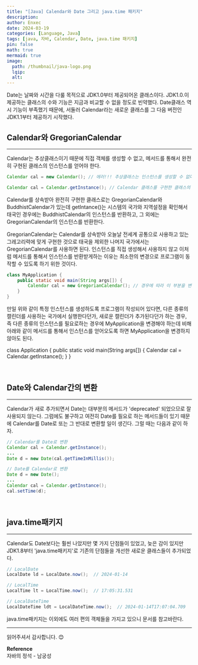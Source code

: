 ```yaml
---
title: "[Java] Calendar와 Date 그리고 java.time 패키지"
description: 
author: Enxec
date: 2024-03-19
categories: [Language, Java]
tags: [java, 자바, Calendar, Date, java.time 패키지]
pin: false
math: true
mermaid: true
image:
  path: /thumbnail/java-logo.png
  lqip: 
  alt: 
---
```


Date는 날짜와 시간을 다룰 목적으로  JDK1.0부터 제공되어온 클래스이다. JDK1.0.이 제공하는 클래스의 수와 기능은 지금과 비교할 수 없을 정도로 빈약했다. Date클래스 역시 기능이 부족했기 때문에, 서둘러 Calendar라는 새로운 클래스를 그 다음 버전인 JDK1.1부터 제공하기 시작했다.

## Calendar와 GregorianCalendar
---
Calendar는 추상클래스이기 때문에 직접 객체를 생성할 수 없고, 메서드를 통해서 완전히 구현된 클래스의 인스턴스를 얻어야 한다.

```java
Calendar cal = new Calendar(); // 에러!!! 추상클래스는 인스턴스를 생성할 수 없다.

Calendar cal = Calendar.getInstance(); // Calendar 클래스를 구현한 클래스의 인스턴스를 반환
```

Calendar를 상속받아 완전히 구현한 클래스로는 GregorianCalendar와 BuddhistCalendar가 있는데 getIntance()는 시스템의 국가와 지역설정을 확인해서 태국인 경우에는 BuddhistCalendar의 인스턴스를 반환하고, 그 외에는 GregorianCalendar의 인스턴스를 반환한다.

GregorianCalendar는 Calendar를 상속받아 오늘날 전세계 공통으로 사용하고 있는 그레고리력에 맞게 구현한 것으로 태국을 제외한 나머지 국가에서는 GregorianCalendar를 사용하면 된다.
인스턴스를 직접 생성해서 사용하지 않고 이처럼 메서드를 통해서 인스턴스를 반환받게하는 이유는 최소한의 변경으로 프로그램이 동작할 수 있도록 하기 위한 것이다.

```java
class MyApplication {
    public static void main(String args[]) {
        Calendar cal = new GregorianCalendar(); // 경우에 따라 이 부분을 변경해야 한다.
    }
}
```

만일 위와 같이 특정 인스턴스를 생성하도록 프로그램이 작성되어 있다면, 다른 종류의 캘린더를 사용하는 국가에서 실행한다던가, 새로운 캘린더가 추가된다던가 하는 경우, 즉 다른 종류의 인스턴스를 필요로하는 경우에 MyApplication을 변경해야 하는데 비해 아래와 같이 메서드를 통해서 인스턴스를 얻어오도록 하면 MyApplication을 변경하지 않아도 된다.

class Application {
    public static void main(String args[]) {
        Calendar cal = Calendar.getInstance();
    }
}

<br>

## Date와 Calendar간의 변환
---
Calendar가 새로 추가되면서 Date는 대부분의 메서드가 'deprecated' 되었으므로 잘 사용되지 않는다. 그럼에도 불구하고 여전히 Date를 필요로 하는 메서드들이 있기 때문에 Calendar를 Date로 또는 그 반대로 변환할 일이 생긴다. 그럴 때는 다음과 같이 하자.

```java
// Calendar를 Date로 변환
Calendar cal = Calendar.getInstance();
...
Date d = new Date(cal.getTimeInMillis());

// Date를 Calendar로 변환
Date d = new Date();
...
Calendar cal = Calendar.getInstance();
cal.setTime(d);
```

<br>

## java.time패키지
---
Calendar도 Date보다는 훨씬 나았지만 몇 가지 단점들이 있었고, 늦은 감이 있지만 JDK1.8부터 'java.time패키지'로 기존의 단점들을 개선한 새로운 클래스들이 추가되었다.

```java
// LocalDate
LocalDate ld = LocalDate.now();  // 2024-01-14

// LocalTime
LocalTime lt = LocalTime.now();  // 17:05:31.531

// LocalDateTime
LocalDateTime ldt = LocalDateTime.now();  // 2024-01-14T17:07:04.709
```

java.time패키지는 이외에도 여러 편의 객체들을 가지고 있으니 문서를 참고바란다.

---

읽어주셔서 감사합니다. 😊 

__Reference__  
자바의 정석 - 남궁성  